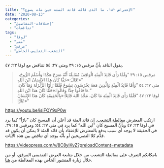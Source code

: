 ```yaml
---
title: "الإعتراض ١٨٢، ما الذي قاله قائد المئة حين مات يسوع؟"
date: "2020-08-13"
categories: 
  - "إختلافات-التفاصيل"
  - "تناقضات"
tags: 
  - "لوقا"
  - "متى"
  - "مرقس"
  - "التشعب-التقليص-الخاطئ"
---
```


يقول الناقد بأنَّ مرقس ١٥: ٣٩ ومتى ٢٧: ٥٤ تتناقض مع لوقا ٢٣: ٤٧.

>  مرقس ١٥: ٣٩ ”وَلَمَّا رَأَى قَائِدُ الْمِئَةِ الْوَاقِفُ مُقَابِلَهُ أَنَّهُ صَرَخَ هكَذَا وَأَسْلَمَ الرُّوحَ، قَالَ:«حَقًّا كَانَ هذَا الإِنْسَانُ ابْنَ اللهِ!»“  
> متى ٢٧: ٥٤ ”وَأَمَّا قَائِدُ الْمِئَةِ وَالَّذِينَ مَعَهُ يَحْرُسُونَ يَسُوعَ فَلَمَّا رَأَوْا الزَّلْزَلَةَ وَمَا كَانَ، خَافُوا جِدًّا وَقَالُوا:«حَقًّا كَانَ هذَا ابْنَ اللهِ!».“  
> لوقا ٢٣: ٤٧ ”فَلَمَّا رَأَى قَائِدُ الْمِئَةِ مَا كَانَ، مَجَّدَ اللهَ قَائِلاً:«بِالْحَقِيقَةِ كَانَ هذَا الإِنْسَانُ بَارًّا!»“

https://youtu.be/isiFOY9xP0w

ارتكب المعترض [مغالطة التشعب.](https://reasonofhope.com/2019/07/25/bifurcation/) إن قائد المئة قد أعلن أن المسيح كان ”بارّاً“ كما يرد في لوقا ٢٣: ٤٧ وبأنَّ المسيح كان ”ابن الله“ كما يرد في متى ٢٧: ٥٤؛ ومرقس ١٥: ٣٩. في الحقيقة لا يوجد أي سبب يدفع بالمعترض للإعتقاد بأن قائد المئة لا يمكن أن يكون قد قدَّم كلا التصريحين أو بأنَّه يوجد أي تناقض بين هذه الآيات.

https://videopress.com/v/8C8yiKvZ?preloadContent=metadata

بامكانكم التعرف على مغالطة التشعب من خلال متابعة العرض التقديمي المرفق، أو من خلال زيارة المنشور الخاص بهذه المغالطة من [هنا](https://reasonofhope.com/2019/07/25/bifurcation/).
